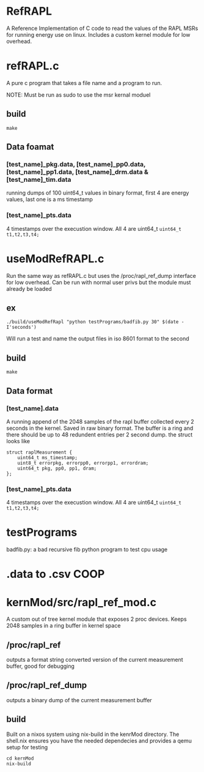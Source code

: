 # RefRAPL
A Reference Implementation of C code to read the values of the RAPL MSRs for running energy use on linux. Includes a custom kernel module for low overhead.

# refRAPL.c 
A pure c program that takes a file name and a program to run.

NOTE: Must be run as sudo to use the msr kernal moduel

## build
```make``` 

## Data foamat

### [test_name]_pkg.data, [test_name]_pp0.data, [test_name]_pp1.data, [test_name]_drm.data & [test_name]_tim.data 
running dumps of 100 uint64_t values in binary format, first 4 are energy values, last one is a ms timestamp

### [test_name]_pts.data 
4 timestamps over the execustion window. All 4 are uint64_t
```uint64_t t1,t2,t3,t4;```

# useModRefRAPL.c
Run the same way as refRAPL.c but uses the /proc/rapl_ref_dump interface for low overhead. Can be run with normal user privs but the module must already be loaded

## ex 
``` ./build/useModRefRapl "python testPrograms/badfib.py 30" $(date -I'seconds') ``` 

Will run a test and name the output files in iso 8601 format to the second

## build
```make```

## Data format
### [test_name].data 
A running append of the 2048 samples of the rapl buffer collected every 2 seconds in the kernel. Saved in raw binary format. The buffer is a ring and there should be up to 48 redundent entries per 2 second dump. the struct looks like

```
struct raplMeasurement {
    uint64_t ms_timestamp;
    uint8_t errorpkg, errorpp0, errorpp1, errordram;
    uint64_t pkg, pp0, pp1, dram;
};
```

### [test_name]_pts.data 

4 timestamps over the execustion window. All 4 are uint64_t
```uint64_t t1,t2,t3,t4;```

# testPrograms

badfib.py: a bad recursive fib python program to test cpu usage

# .data to .csv COOP


# kernMod/src/rapl_ref_mod.c
A custom out of tree kernel module that exposes 2 proc devices. Keeps 2048 samples in a ring buffer in kernel space

## /proc/rapl_ref
outputs a format string converted version of the current measurement buffer, good for debugging

## /proc/rapl_ref_dump
outputs a binary dump of the current measurement buffer

## build
Built on a nixos system using nix-build in the kenrMod directory. The shell.nix ensures you have the needed dependecies and provides a qemu setup for testing

```
cd kernMod
nix-build
```